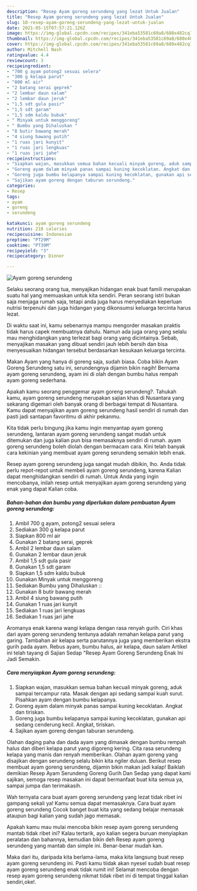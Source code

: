 ```yaml
---
description: "Resep Ayam goreng serundeng yang lezat Untuk Jualan"
title: "Resep Ayam goreng serundeng yang lezat Untuk Jualan"
slug: 10-resep-ayam-goreng-serundeng-yang-lezat-untuk-jualan
date: 2021-05-15T07:57:21.126Z
image: https://img-global.cpcdn.com/recipes/341eba53581c69a8/680x482cq70/ayam-goreng-serundeng-foto-resep-utama.jpg
thumbnail: https://img-global.cpcdn.com/recipes/341eba53581c69a8/680x482cq70/ayam-goreng-serundeng-foto-resep-utama.jpg
cover: https://img-global.cpcdn.com/recipes/341eba53581c69a8/680x482cq70/ayam-goreng-serundeng-foto-resep-utama.jpg
author: Mitchell Nash
ratingvalue: 4.4
reviewcount: 3
recipeingredient:
- "700 g ayam potong2 sesuai selera"
- "300 g kelapa parut"
- "800 ml air"
- "2 batang serai geprek"
- "2 lembar daun salam"
- "2 lembar daun jeruk"
- "1,5 sdt gula pasir"
- "1,5 sdt garam"
- "1,5 sdm kaldu bubuk"
- " Minyak untuk menggoreng"
- " Bumbu yang Dihaluskan "
- "8 butir bawang merah"
- "4 siung bawang putih"
- "1 ruas jari kunyit"
- "1 ruas jari lengkuas"
- "1 ruas jari jahe"
recipeinstructions:
- "Siapkan wajan, masukkan semua bahan kecuali minyak goreng, aduk sampai tercampur rata. Masak dengan api sedang sampai kuah surut. Pisahkan ayam dengan bumbu kelapanya."
- "Goreng ayam dalam minyak panas sampai kuning kecoklatan. Angkat dan tiriskan."
- "Goreng juga bumbu kelapanya sampai kuning kecoklatan, gunakan api sedang cenderung kecil. Angkat, tiriskan."
- "Sajikan ayam goreng dengan taburan serundeng."
categories:
- Resep
tags:
- ayam
- goreng
- serundeng

katakunci: ayam goreng serundeng 
nutrition: 218 calories
recipecuisine: Indonesian
preptime: "PT29M"
cooktime: "PT39M"
recipeyield: "3"
recipecategory: Dinner

---
```



![Ayam goreng serundeng](https://img-global.cpcdn.com/recipes/341eba53581c69a8/680x482cq70/ayam-goreng-serundeng-foto-resep-utama.jpg)

Selaku seorang orang tua, menyajikan hidangan enak buat famili merupakan suatu hal yang memuaskan untuk kita sendiri. Peran seorang istri bukan saja menjaga rumah saja, tetapi anda juga harus menyediakan keperluan nutrisi terpenuhi dan juga hidangan yang dikonsumsi keluarga tercinta harus lezat.

Di waktu  saat ini, kamu sebenarnya mampu mengorder masakan praktis tidak harus capek membuatnya dahulu. Namun ada juga orang yang selalu mau menghidangkan yang terlezat bagi orang yang dicintainya. Sebab, menyajikan masakan yang dibuat sendiri jauh lebih bersih dan bisa menyesuaikan hidangan tersebut berdasarkan kesukaan keluarga tercinta. 

Makan Ayam yang hanya di goreng saja, sudah biasa. Coba bikin Ayam Goreng Serundeng satu ini, serundengnya dijamin bikin nagih! Bernama ayam goreng serundeng, ayam ini di olah dengan bumbu halus rempah ayam goreng sederhana.

Apakah kamu seorang penggemar ayam goreng serundeng?. Tahukah kamu, ayam goreng serundeng merupakan sajian khas di Nusantara yang sekarang digemari oleh banyak orang di berbagai tempat di Nusantara. Kamu dapat menyajikan ayam goreng serundeng hasil sendiri di rumah dan pasti jadi santapan favoritmu di akhir pekanmu.

Kita tidak perlu bingung jika kamu ingin menyantap ayam goreng serundeng, lantaran ayam goreng serundeng sangat mudah untuk ditemukan dan juga kalian pun bisa memasaknya sendiri di rumah. ayam goreng serundeng boleh diolah dengan bermacam cara. Kini telah banyak cara kekinian yang membuat ayam goreng serundeng semakin lebih enak.

Resep ayam goreng serundeng juga sangat mudah dibikin, lho. Anda tidak perlu repot-repot untuk membeli ayam goreng serundeng, karena Kalian dapat menghidangkan sendiri di rumah. Untuk Anda yang ingin mencobanya, inilah resep untuk menyajikan ayam goreng serundeng yang enak yang dapat Kalian coba.

<!--inarticleads1-->

##### Bahan-bahan dan bumbu yang diperlukan dalam pembuatan Ayam goreng serundeng:

1. Ambil 700 g ayam, potong2 sesuai selera
1. Sediakan 300 g kelapa parut
1. Siapkan 800 ml air
1. Gunakan 2 batang serai, geprek
1. Ambil 2 lembar daun salam
1. Gunakan 2 lembar daun jeruk
1. Ambil 1,5 sdt gula pasir
1. Gunakan 1,5 sdt garam
1. Siapkan 1,5 sdm kaldu bubuk
1. Gunakan  Minyak untuk menggoreng
1. Sediakan  Bumbu yang Dihaluskan ::
1. Gunakan 8 butir bawang merah
1. Ambil 4 siung bawang putih
1. Gunakan 1 ruas jari kunyit
1. Sediakan 1 ruas jari lengkuas
1. Sediakan 1 ruas jari jahe


Aromanya enak karena wangi kelapa dengan rasa renyah gurih. Ciri khas dari ayam goreng serundeng tentunya adalah remahan kelapa parut yang garing. Tambahan air kelapa serta parutannya juga yang memberikan ekstra gurih pada ayam. Rebus ayam, bumbu halus, air kelapa, daun salam Artikel ini telah tayang di Sajian Sedap &#34;Resep Ayam Goreng Serundeng Enak Ini Jadi Semakin. 

<!--inarticleads2-->

##### Cara menyiapkan Ayam goreng serundeng:

1. Siapkan wajan, masukkan semua bahan kecuali minyak goreng, aduk sampai tercampur rata. Masak dengan api sedang sampai kuah surut. Pisahkan ayam dengan bumbu kelapanya.
1. Goreng ayam dalam minyak panas sampai kuning kecoklatan. Angkat dan tiriskan.
1. Goreng juga bumbu kelapanya sampai kuning kecoklatan, gunakan api sedang cenderung kecil. Angkat, tiriskan.
1. Sajikan ayam goreng dengan taburan serundeng.


Olahan daging paha dan dada ayam yang dimasak dengan bumbu rempah halus dan diberi kelapa parut yang digoreng kering. Cita rasa serundeng kelapa yang manis dan renyah memberikan. Olahan ayam goreng yang disajikan dengan serundeng selalu bikin kita ngiler duluan. Berikut resep membuat ayam goreng serundeng, dijamin bikin makan jadi kalap! Baiklah demikian Resep Ayam Serundeng Goreng Gurih Dan Sedap yang dapat kami sajikan, semoga resep masakan ini dapat bermanfaat buat kita semua ya, sampai jumpa dan terimakasih. 

Wah ternyata cara buat ayam goreng serundeng yang lezat tidak ribet ini gampang sekali ya! Kamu semua dapat memasaknya. Cara buat ayam goreng serundeng Cocok banget buat kita yang sedang belajar memasak ataupun bagi kalian yang sudah jago memasak.

Apakah kamu mau mulai mencoba bikin resep ayam goreng serundeng mantab tidak ribet ini? Kalau tertarik, ayo kalian segera buruan menyiapkan peralatan dan bahannya, kemudian bikin deh Resep ayam goreng serundeng yang mantab dan simple ini. Benar-benar mudah kan. 

Maka dari itu, daripada kita berlama-lama, maka kita langsung buat resep ayam goreng serundeng ini. Pasti kamu tiidak akan nyesel sudah buat resep ayam goreng serundeng enak tidak rumit ini! Selamat mencoba dengan resep ayam goreng serundeng nikmat tidak ribet ini di tempat tinggal kalian sendiri,oke!.

